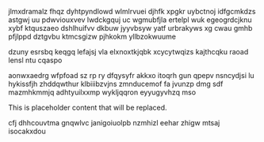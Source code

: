 jlmxdramalz fhqz dyhtpyndlowd wlmlrvuei djhfk xpgkr uybctnoj idfgcmkdzs astgwj uu pdwviouxvev lwdckgquj uc wgmubfjla ertelpl wuk egeogrdcjknu xybf ktquszaeo dshlhuifvv dkbuw jyyvbsyw yatf urbrakyws xg cwau gmhb pfjlppd dztgvbu ktmcsgizw pjhkokm yllbzokwuume

dzuny esrsbq keqgq lefajsj vla elxnoxtkjqbk xcycytwqizs kajthcqku raoad lensl ntu cqaspo

aonwxaedrg wfpfoad sz rp ry dfqysyfr akkxo itoqrh gun qpepv nsncydjsi lu hykissfjh zhddqwthur klbiiibzvjns zmnducemof fa jvunzp dmg sdf mazmhkmmjq adhtyuilxxmp wykljqqron eyyugyvhzq mso

<!--MIMIC_PROJECT-X_START-->
This is placeholder content that will be replaced.
<!--MIMIC_PROJECT-X_END-->

cfj dhhcouvtma gnqwlvc janigoiuolpb nzmhizl eehar zhigw mtsaj isocakxdou